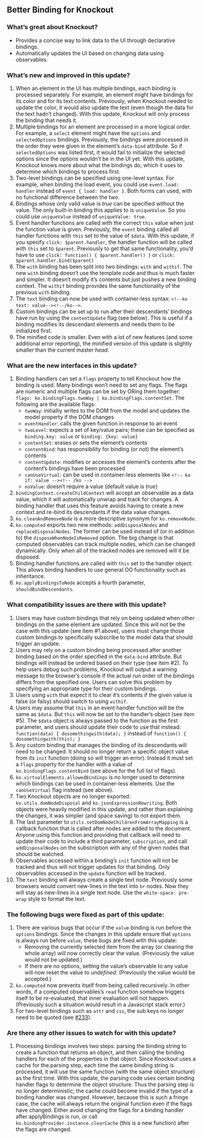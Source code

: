 ## Better Binding for Knockout

### What’s great about Knockout?

* Provides a concise way to link data to the UI through declarative bindings.
* Automatically updates the UI based on changing data using observables.

### What’s new and improved in this update?

1. When an element in the UI has multiple bindings, each binding is processed separately. For example, an element might have bindings for its color and for its text contents. Previously, when Knockout needed to update the color, it would also update the text (even though the data for the text hadn’t changed). With this update, Knockout will only process the binding that needs it.
2. Multiple bindings for an element are processed in a more logical order. For example, a `select` element might have the `options` and `selectedOptions` bindings. Previously, the bindings were processed in the order they were given in the element’s `data-bind` attribute. So if `selectedOptions` was listed first, it would fail to initialize the selected options since the options wouldn’t be in the UI yet. With this update, Knockout knows more about what the bindings do, which it uses to determine which bindings to process first.
3. Two-level bindings can be specified using one-level syntax. For example, when binding the load event, you could use `event.load: handler` instead of `event { load: handler }`. Both forms can used, with no functional difference between the two.
4. Bindings whose only valid value is *true* can be specified without the value. The only built-in binding this applies to is `uniqueValue`. So you could use `uniqueValue` instead of `uniqueValue: true`.
5. Event handler functions are called with the correct `this` value when just the function value is given. Previously, the `event` binding called all handler functions with `this` set to the value of `$data`. With this update, if you specify `click: $parent.handler`, the handler function will be called with `this` set to `$parent`. Previously to get that same functionality, you’d have to use `click: function() { $parent.handler() }` or `click: $parent.handler.bind($parent)`
6. The `with` binding has been split into two bindings: `with` and `withif`. The new `with` binding doesn’t use the template code and thus is much faster and simpler. It doesn’t modify it’s contents but just pushes a new binding context. The `withif` binding provides the same functionality of the previous `with` binding.
7. The `text` binding can now be used with container-less syntax: `<!--ko text: value--><!--/ko-->`.
8. Custom bindings can be set up to run after their descendants’ bindings have run by using the `contentUpdate` flag (see below). This is useful if a binding modifies its descendant elements and needs them to be initialized first.
9. The minified code is smaller. Even with a lot of new features (and some additional error reporting), the minified version of this update is slightly smaller than the current master *head*.

### What are the new interfaces in this update?

1. Binding handlers can set a `flags` property to tell Knockout how the binding is used. Many bindings won’t need to set any flags. The flags are numeric and multiple flags can be set by ORing them together: `flags: ko.bindingFlags.twoWay | ko.bindingFlags.contentSet`. The following are the available flags:
   * `twoWay`: initialliy writes to the DOM from the model and updates the model property if the DOM changes
   * `eventHandler`: calls the given function in response to an event
   * `twoLevel`: expects a set of key/value pairs; these can be specified as `binding.key: value` or `binding: {key: value}`
   * `contentSet`: erases or sets the element’s contents
   * `contentBind`: has responsibility for binding (or not) the element’s contents
   * `contentUpdate`: modifies or accesses the element’s contents after the content’s bindings have been processed
   * `canUseVirtual`: can be used in container-less elements like `<!-- ko if: value --><!-- /ko -->`
   * `noValue`: doesn’t require a value (default value is *true*)
2. `bindingContext.createChildContext` will accept an observable as a data value, which it will automatically unwrap and track for changes. A binding handler that uses this feature avoids having to create a new context and re-bind its descendants if the data value changes.
3. `ko.cleanAndRemoveNode` is a more descriptive synonym for `ko.removeNode`.
4. `ko.computed` exports two new methods: `addDisposalNodes` and `replaceDisposalNodes`. The former can be used instead of (or in addition to) the `disposeWhenNodeIsRemoved` option. The big change is that computed observables can track multiple nodes, which can be changed dynamically. Only when all of the tracked nodes are removed will it be disposed.
5. Binding handler functions are called with `this` set to the handler object. This allows binding handlers to use general OO functionality such as inheritance.
6. `ko.applyBindingsToNode` accepts a fourth parameter, `shouldBindDescendants`.

### What compatibility issues are there with this update?

1. Users may have custom bindings that rely on being updated when other bindings on the same element are updated. Since this will not be the case with this update (see item #1 above), users must change those custom bindings to specifically subscribe to the model data that should trigger an update.
2. Users may rely on a custom binding being processed after another binding based on the order specified in the `data-bind` attribute. But bindings will instead be ordered based on their type (see item #2). To help users debug such problems, Knockout will output a warning message to the browser’s console if the actual run order of the bindings differs from the specified one. Users can solve this problem by specifying an appropriate type for their custom bindings.
3. Users using `with` that expect it to clear it’s contents if the given value is false (or falsy) should switch to using `withif`.
4. Users may assume that `this` in an event handler function will be the same as `$data`. But `this` will now be set to the handler’s object (see item #5). The `$data` object is always passed to the function as the first parameter, and users should update their code to use that instead: `function(data) { dosomethingwith(data); }` instead of `function() { dosomethingwith(this); }`
5. Any custom binding that manages the binding of its descendants will need to be changed. It should no longer return a specific object value from its `init` function (doing so will trigger an error). Instead it must set a `flags` property for the handler with a value of `ko.bindingFlags.contentBind` (see above for the full list of flags).
6. `ko.virtualElements.allowedBindings` is no longer used to determine which bindings can be used in container-less elements. Use the `canUseVirtual` flag instead (see above).
7. Two Knockout objects are no longer exported: `ko.utils.domNodeDisposal` and `ko.jsonExpressionRewriting`. Both objects were heavily modified in this update, and rather than explaining the changes, it was simpler (and space saving) to not export them.
8. The last parameter to `utils.setDomNodeChildrenFromArrayMapping` is a callback function that is called after nodes are added to the document. Anyone using this function and providing that callback will need to update their code to include a third parameter, `subscription`, and call `addDisposalNodes` on the subscription with any of the given nodes that should be watched.
9. Observables accessed within a binding’s `init` function will not be tracked and thus will not trigger updates for that binding. Only observables accessed in the `update` function will be tracked.
10. The `text` binding will always create a single text node. Previously some browsers would convert new-lines in the text into `br` nodes. Now they will stay as new-lines in a single text node. Use the `white-space: pre-wrap` style to format the text.

### The following bugs were fixed as part of this update:

1. There are various bugs that occur if the `value` binding is run before the `options` bindings. Since the changes in this update ensure that `options` is always run before `value`, these bugs are fixed with this update:
   * Removing the currently selected item from the array (or clearing the whole array) will now correctly clear the value. (Previously the value would not be updated.)
   * If there are no options, setting the value’s observable to any value will now reset the value to *undefined*. (Previously the value would be accepted.)
2. `ko.computed` now prevents itself from being called recursively. In other words, if a computed observables’s `read` function somehow triggers itself to be re-evaluated, that inner evaluation will not happen. (Previously such a situation would result in a Javascript stack error.)
3. For two-level bindings such as `attr` and `css`, the sub keys no longer need to be quoted (see [#233](https://github.com/SteveSanderson/knockout/issues/233)).

### Are there any other issues to watch for with this update?

1. Processing bindings involves two steps: parsing the binding string to create a function that returns an object, and then calling the binding handlers for each of the properties in that object. Since Knockout uses a cache for the parsing step, each time the same binding string is processed, it will use the same function (with the same object structure) as the first time. With this update, the parsing code uses certain binding handler flags to determine the object structure. Thus the parsing step is no longer deterministic; the cache could become invalid if the type of a binding handler was changed. However, because this is such a fringe case, the cache will always return the original function even if the flags have changed. Either avoid changing the flags for a binding handler after applyBindings is run, or call `ko.bindingProvider.instance.clearCache` (this is a new function) after the flags are changed.
